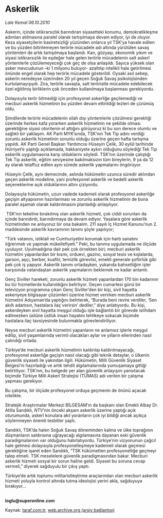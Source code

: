 # Askerlik

*Lale Kemal 06.10.2010*

<div class="yazi"><p>Askerin, içinde istikrarsızlık barındıran siyasetteki konumu, demokratikleşme adımları atılmasına paralel olarak tartışılmaya devam ediyor, iyi de oluyor. Keza siyasetçilerin basiretsizliği yüzünden onlarca yıl TSK’ya havale edilen ve bu yüzden bitirilemeyen terörle mücadele adı altında yürütülen savaş yöntemleri de artık tartışılmaya başlandı. Kan, gözyaşı, ekonomik yıkım ve siyasi istikrarsızlık ile eşdeğer hale gelen terörle mücadelenin salt askerî yöntemlerle çözülemeyeceği çok geç de olsa anlaşıldı. Sayıca yüksek olan asker mevcudunun –ki 1 milyonu buluyor- azaltılıp nitelikli hale getirilmesi önünde engel olarak hep terörle mücadele gösterildi. Oysaki asıl sebep, askerin neredeyse üzerinden 20 yıl geçen Soğuk Savaş psikolojisinden kurtulamayışıydı. Zira, terörle savaşta, salt teröristle mücadele edebilecek özel eğitilmiş birliklerin çok önceden kullanılmaya başlanması gerekiyordu. </p>
<p>Dolayısıyla terör bitmediği için profesyonel askerliğe geçilemediği ve mecburi askerlik hizmetinin bu yüzden devam ettirildiği tezleri de çürümüş oldu. </p>
<p>Şimdilerde terörle mücadelenin silah dışı yöntemlerle çözülmesi gerektiği üzerinde herkes kafa yorarken askerlik hizmetinin ne şekilde olması gerektiğine siyasi otoritenin el attığını görüyoruz ki bu son derece olumlu ve sağlıklı bir yaklaşım. AK Parti MYK’sında, TSK’nın Tek Tip adını verdiği zorunlu askerlik hizmetinin sorunlu olduğu üzerine geçen hafta tartışma yapıldı. AK Parti Genel Başkan Yardımcısı Hüseyin Çelik, 30 eylül tarihinde <i>Hürriyet</i>’e yaptığı açıklamada, hakkaniyete aykırı olduğunu söylediği Tek Tip askerlik uygulamasına karşı olduklarını söyledi. TSK’nın üzerinde çalıştığı Tek Tip askerlik, eğitim seviyesine bakılmaksızın tüm bireylerin, 9 ya da 12 ay olarak telaffuz edilen aynı sürede askerlik yapmalarını öngörüyor. </p>
<p>Hüseyin Çelik, aynı demecinde, aslında hükümetin uzunca süredir aklından geçen askerlik modeline, yani profesyonel askerlik ve bedelli askerlik seçeneklerine açık olduklarının altını çiziyordu. </p>
<p>Dolayısıyla hükümetin, uzun vadede kademeli olarak profesyonel askerliğe geçişin altyapısının hazırlanması ve zorunlu askerlik hizmetinin de buna paralel aşamalı olarak kaldırılmasını planladığı anlaşılıyor. </p>
<p> TSK’nın tekeline bırakılmış olan askerlik hizmeti, çok ciddi sorunları da içinde barındırdı, barındırmaya da devam ediyor. Yasalara göre askerlik hizmetinden ne anlıyoruz bir ona bakalım. 211 sayılı İç Hizmet Kanunu’nun 2. maddesinde askerlik kavramının tanımı şöyle yapılıyor;</p>
<p>“Türk vatanını, istiklali ve Cumhuriyetini korumak için harb sanatını öğrenmek ve yapmak mükellefiyeti.” Peki, bu tanıma uygulamada ne ölçüde uyuluyor. Uyulmadığına dair pek çok örnekten biri; mecburi askerlik hizmetini yapanlardan bir kısmı, orduevi, gazino, sosyal tesis ve kışlalarda, garson, aşçı, berber, kuaför, temizlik görevlisi, emekli generale şoförlük gibi pek çok iş yapıyor. Askerlik tanımı ortadayken, yukarıda bahsettiğim işler karşısında vatandaştan askerlik yapmalarını beklemek ne kadar anlamlı. </p>
<p>Genç Siviller hareketi, zorunlu askerlik hizmeti yapanlardan 170 bin kadarının bu tür hizmetlerde kullanıldığını belirtiyor. Geçen cumartesi günü bir televizyon programına çıkan Genç Siviller’den bir kişi, sivil hayatta askeriyeye bilgisayar çözümleri üzerine hizmet verirken mecburi askerlik hizmetini Adıyaman’da yaptığını belirterek, “Burada beni revire verdiler, ‘Sen akıllı adamsın, hastalara ilaç verirsin’ dediler,” diye anlatıyordu. Bu kişi, askerdeyken sivil hayatta meşgul olduğu işle bağlantılı bir görevde istihdam edilmezken üstüne üstlük insan hayatını tehlikeye sokacak biçimde hastalara ilaç tavsiyesinde bulunmakla görevlendiriliyor.</p>
<p>Neyse mecburi askerlik hizmetini yapanların ne anlamsız işlerle meşgul edilip, sivil yaşamlarında verimli olacakları aylar ve yılların ellerinden nasıl çalındığı ortada. </p>
<p>Türkiye’de mecburi askerlik hizmetinin kaldırılıp kaldırılmayacağı, profesyonel askerliğe geçişin nasıl olacağı gibi teknik detaylar, o ülkenin güvenlik siyaseti ile yakından ilgili. Hükümetin, Milli Güvenlik Siyaset Belgesi’ni hazırladığı ve artık tehdit algılamalarında yumuşamaya gittiği belirtiliyor. TSK’nın, bu belgede yer alan güvenlik anlayışını yansıtacak biçimde Türkiye Milli Askerî Stratejisi (TÜMAS) adı verilen bir çalışma yapması gerekiyor. </p>
<p>Bu çalışma, bir ölçüde profesyonel orduya geçmenin de önünü açacak nitelikte. </p>
<p>Stratejik Araştırmalar Merkezi BİLGESAM’ın da başkanı olan Emekli Albay Dr. Atilla Sandıklı, <i>NTV</i>’nin önceki akşam askerlik üzerine yaptığı açık oturumunda, askerî konulara akıl yoranların çok iyi bildiği ancak açıkça söylenmeyen önemli tesbitler yaptı. </p>
<p>Sandıklı, TSK’da halen Soğuk Savaş döneminden kalma ve ülke toprağının düşmanların saldırısına uğrayacağı algılamasına dayanan eski güvenlik paradigmalarının var olduğunu hatırlatıyordu. Türkiye’nin vizyonunun çağcıl hale gelmesi dolayısıyla profesyonelleşmeye kademeli olarak geçmesi gerektiğine işaret eden Sandıklı, “TSK hükümetten profesyonelliğe geçmeyi talep etmeli. TSK meselelere güvenlik paradigmasından bakar. Mecburi askerlik hizmeti sosyal bir sorun haline geldi. Siyaset bu soruna cevap vermeli,” diyerek sağduyulu bir çıkış yaptı. </p>
<p>Türkiye’de artık toplumu militaristleştirme araçlarından olan mecburi askerlik hizmeti yoluyla kontrol altında tutma ideolojisi yerini akla, sağduyuya bırakıyor...</p>
<p><b><br/>loglu@superonline.com </b></p></div>

Kaynak: [taraf.com.tr](http://www.taraf.com.tr:80/lale-kemal/makale-askerlik.htm), [web.archive.org (arşiv bağlantısı)](http://web.archive.org/web/20101008061610/http://www.taraf.com.tr:80/lale-kemal/makale-askerlik.htm)
